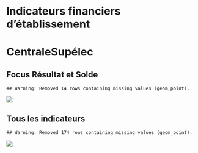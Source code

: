 Indicateurs financiers d’établissement
================

# CentraleSupélec

## Focus Résultat et Solde

    ## Warning: Removed 14 rows containing missing values (geom_point).

![](centralesupélec_files/figure-gfm/etab.focus-1.png)<!-- -->

## Tous les indicateurs

    ## Warning: Removed 174 rows containing missing values (geom_point).

![](centralesupélec_files/figure-gfm/etab-1.png)<!-- -->
